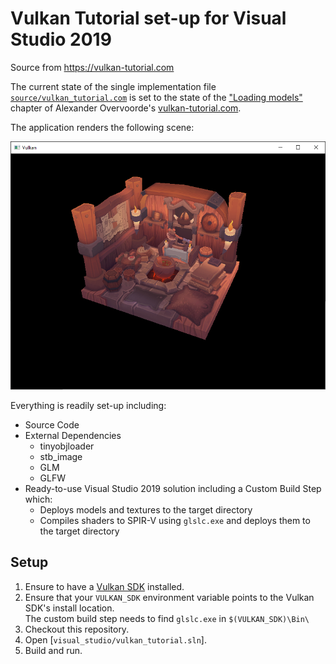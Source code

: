 # Vulkan Tutorial set-up for Visual Studio 2019

Source from https://vulkan-tutorial.com       

The current state of the single implementation file [`source/vulkan_tutorial.com`](source/vulkan_tutorial.com) is set to the state of the ["Loading models"](https://vulkan-tutorial.com/Loading_models) chapter of Alexander Overvoorde's [vulkan-tutorial.com](https://vulkan-tutorial.com).

The application renders the following scene: 

![Vulkan Tutorial's "Loading models" scene](drawing_model.png)

Everything is readily set-up including:
* Source Code 
* External Dependencies
  * tinyobjloader
  * stb_image
  * GLM
  * GLFW
* Ready-to-use Visual Studio 2019 solution including a Custom Build Step which:
  * Deploys models and textures to the target directory
  * Compiles shaders to SPIR-V using `glslc.exe` and deploys them to the target directory
    
## Setup

1. Ensure to have a [Vulkan SDK](https://www.lunarg.com/vulkan-sdk/) installed.
2. Ensure that your `VULKAN_SDK` environment variable points to the Vulkan SDK's install location.      
   The custom build step needs to find `glslc.exe` in `$(VULKAN_SDK)\Bin\`
3. Checkout this repository.
4. Open [`visual_studio/vulkan_tutorial.sln`].
5. Build and run.
